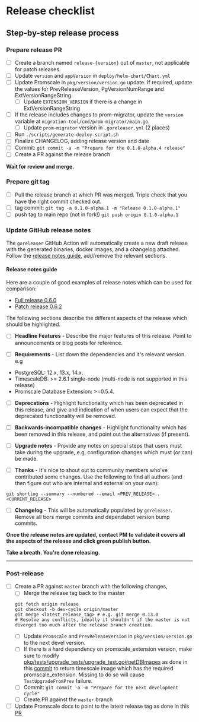 # Release checklist

## Step-by-step release process

### Prepare release PR
  - [ ] Create a branch named `release-{version}` out of `master`, not applicable for patch releases.
  - [ ] Update `version` and `appVersion` in `deploy/helm-chart/Chart.yml`
  - [ ] Update Promscale in `pkg/version/version.go` update. If required, update
    the values for PrevReleaseVersion, PgVersionNumRange and
    ExtVersionRangeString.
    - [ ] Update `EXTENSION_VERSION` if there is a change in ExtVersionRangeString
  - [ ] If the release includes changes to prom-migrator, update the `version`
    variable at `migration-tool/cmd/prom-migrator/main.go`.
    - [ ] Update `prom-migrator` version in `.goreleaser.yml` (2 places)
  - [ ] Run `./scripts/generate-deploy-script.sh`
  - [ ] Finalize CHANGELOG, adding release version and date
  - [ ] Commit: `git commit -a -m "Prepare for the 0.1.0-alpha.4 release"`
  - [ ] Create a PR against the release branch
  
**Wait for review and merge.**

### Prepare git tag
  - [ ] Pull the release branch at which PR was merged. Triple check that
    you have the right commit checked out.
  - [ ] tag commit: `git tag -a 0.1.0-alpha.1 -m "Release 0.1.0-alpha.1"`
  - [ ] push tag to main repo (not in fork!) `git push origin 0.1.0-alpha.1`

### Update GitHub release notes

The `goreleaser` GitHub Action will automatically create a new draft release with the generated binaries, docker images, and a changelog attached. Follow the [release notes guide](#release-notes-guide), add/remove the relevant sections. 

#### Release notes guide

Here are a couple of good examples of release notes which can be used for comparison:
- [Full release 0.6.0](https://github.com/timescale/promscale/releases/tag/0.6.0)
- [Patch release 0.6.2](https://github.com/timescale/promscale/releases/tag/0.6.2)

The following sections describe the different aspects of the release which should be highlighted.

- [ ] **Headline Features** - Describe the major features of this release. Point to announcements or blog posts for reference.

- [ ] **Requirements** - List down the dependencies and it's relevant version.
e.g

* PostgreSQL: 12.x, 13.x, 14.x.
* TimescaleDB: >= 2.6.1 single-node (multi-node is not supported in this release)
* Promscale Database Extension: >=0.5.4.

- [ ] **Deprecations** - Highlight functionality which has been deprecated in this release, and give and indication of when users can expect that the deprecated functionality will be removed.

- [ ] **Backwards-incompatible changes** - Highlight functionality which has been removed in this release, and point out the alternatives (if present).

- [ ] **Upgrade notes** - Provide any notes on special steps that users must take during the upgrade, e.g. configuration changes which must (or can) be made.

- [ ] **Thanks** - It's nice to shout out to community members who've contributed some changes. Use the following to find all authors (and then figure out who are internal and external on your own):

```
git shortlog --summary --numbered --email <PREV_RELEASE>..<CURRENT_RELEASE>
```

- [ ] **Changelog** - This will be automatically populated by `goreleaser`. Remove all bors merge commits and dependabot version bump commits.


**Once the release notes are updated, contact PM to validate it covers all the aspects of the release and click green publish button.**

**Take a breath. You're done releasing.**

---
### Post-release

- [ ] Create a PR against `master` branch with the following changes,
   - [ ] Merge the release tag back to the master
   ```
   git fetch origin release
   git checkout -b dev-cycle origin/master
   git merge <latest_release_tag> # e.g. git merge 0.13.0
   # Resolve any conflicts, ideally it shouldn't if the master is not diverged too much after the release branch creation.
   ```
   - [ ] Update `Promscale` and `PrevReleaseVersion` in `pkg/version/version.go` to the
     next devel version.
   - [ ] If there is a hard dependency on promscale_extension version, make sure to modify [pkg/tests/upgrade_tests/upgrade_test.go#getDBImages](https://github.com/timescale/promscale/blob/master/pkg/tests/upgrade_tests/upgrade_test.go#L89-L92) as done in this [commit](https://github.com/timescale/promscale/pull/1516/commits/6e2434d51dfd3e91505049a2828add3266f3e0f8#diff-6343d0a8cf4936b8f948769738eef8b0624d15d13ccc0a53b457e4f5c53b14e6R90-R94) to return timescale image which has the required promscale_extension. Missing to do so will cause `TestUpgradeFromPrev` failure.
   - [ ] Commit: `git commit -a -m "Prepare for the next development cycle"`
   - [ ] Create PR against the `master` branch

- [ ] Update Promscale docs to point to the latest release tag as done in this [PR](https://github.com/timescale/docs/pull/1075)
